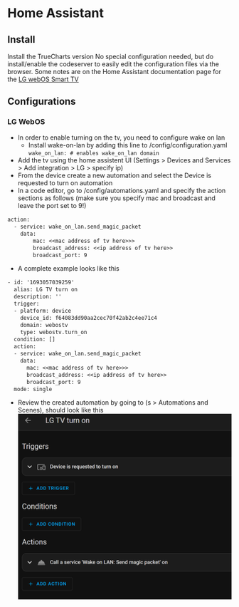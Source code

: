 # Home Assistant

## Install
Install the TrueCharts version
No special configuration needed, but do install/enable the codeserver to easily edit the configuration files via the browser.
Some notes are on the Home Assistant documentation page for the [LG webOS Smart TV](https://www.home-assistant.io/integrations/webostv/#turn-on-action)

## Configurations

### LG WebOS
- In order to enable turning on the tv, you need to configure wake on lan
    - Install wake-on-lan by adding this line to /config/configuration.yaml 
		`wake_on_lan: # enables wake_on_lan domain`
-  Add the tv using the home assistent UI (Settings > Devices and Services > Add integration > LG > specify ip)
-  From the device create a new automation and select the Device is requested to turn on automation
-  In a code editor, go to /config/automations.yaml and specify the action sections as follows (make sure you specify mac and broadcast and leave the port set to 9!)
```
action:
  - service: wake_on_lan.send_magic_packet
    data:
        mac: <<mac address of tv here>>>
        broadcast_address: <<ip address of tv here>>
        broadcast_port: 9
```
- A complete example looks like this
```
- id: '1693057039259'
  alias: LG TV turn on
  description: ''
  trigger:
  - platform: device
    device_id: f64083dd90aa2cec70f42ab2c4ee71c4
    domain: webostv
    type: webostv.turn_on
  condition: []
  action:
  - service: wake_on_lan.send_magic_packet
    data:
      mac: <<mac address of tv here>>>
      broadcast_address: <<ip address of tv here>>
      broadcast_port: 9
  mode: single
```

-  Review the created automation by going to (s > Automations and Scenes), should look like this
![LG tv turn on automation](./images/lg_turn_on.png "LG tv turn on automation")






